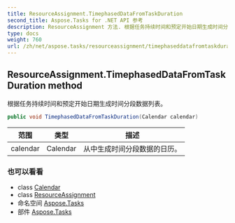 ```yaml
---
title: ResourceAssignment.TimephasedDataFromTaskDuration
second_title: Aspose.Tasks for .NET API 参考
description: ResourceAssignment 方法. 根据任务持续时间和预定开始日期生成时间分段数据列表
type: docs
weight: 760
url: /zh/net/aspose.tasks/resourceassignment/timephaseddatafromtaskduration/
---
```

## ResourceAssignment.TimephasedDataFromTaskDuration method

根据任务持续时间和预定开始日期生成时间分段数据列表。

```csharp
public void TimephasedDataFromTaskDuration(Calendar calendar)
```

| 范围 | 类型 | 描述 |
| --- | --- | --- |
| calendar | Calendar | 从中生成时间分段数据的日历。 |

### 也可以看看

* class [Calendar](../../calendar/)
* class [ResourceAssignment](../)
* 命名空间 [Aspose.Tasks](../../resourceassignment/)
* 部件 [Aspose.Tasks](../../../)


